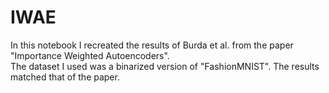# IWAE
In this notebook I recreated the results of Burda et al. from the paper "Importance Weighted Autoencoders".<br>
The dataset I used was a binarized version of "FashionMNIST".
The results matched that of the paper.
